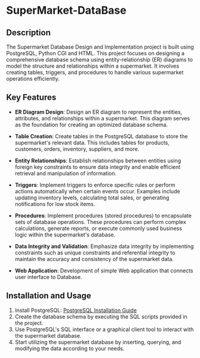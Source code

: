 # SuperMarket-DataBase

## Description

The Supermarket Database Design and Implementation project is built using PostgreSQL, Python CGI and HTML.
This project focuses on designing a comprehensive database schema using entity-relationship (ER) diagrams to model the structure and relationships within a supermarket. It involves creating tables, triggers, and procedures to handle various supermarket operations efficiently.

## Key Features

- **ER Diagram Design**: Design an ER diagram to represent the entities, attributes, and relationships within a supermarket. This diagram serves as the foundation for creating an optimized database schema.

- **Table Creation**: Create tables in the PostgreSQL database to store the supermarket's relevant data. This includes tables for products, customers, orders, inventory, suppliers, and more.

- **Entity Relationships**: Establish relationships between entities using foreign key constraints to ensure data integrity and enable efficient retrieval and manipulation of information.

- **Triggers**: Implement triggers to enforce specific rules or perform actions automatically when certain events occur. Examples include updating inventory levels, calculating total sales, or generating notifications for low stock items.

- **Procedures**: Implement procedures (stored procedures) to encapsulate sets of database operations. These procedures can perform complex calculations, generate reports, or execute commonly used business logic within the supermarket's database.

- **Data Integrity and Validation**: Emphasize data integrity by implementing constraints such as unique constraints and referential integrity to maintain the accuracy and consistency of the supermarket data.

- **Web Application**: Development of simple Web application that connects user interface to Database.

## Installation and Usage

1. Install PostgreSQL: [PostgreSQL Installation Guide](https://www.postgresql.org/download/)
2. Create the database schema by executing the SQL scripts provided in the project.
3. Use PostgreSQL's SQL interface or a graphical client tool to interact with the supermarket database.
4. Start utilizing the supermarket database by inserting, querying, and modifying the data according to your needs.
